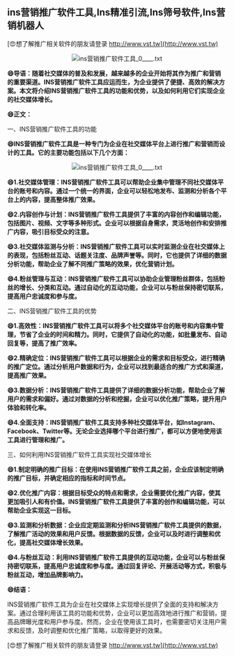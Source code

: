 ## **ins营销推广软件工具,Ins精准引流,Ins筛号软件,Ins营销机器人**

[😍想了解推广相关软件的朋友请登录 http://www.vst.tw](http://www.vst.tw)

 <center><img src="https://vst.tw/MP4/tuiguang/png/7.png" alt="ins营销推广软件工具_0____.txt"></center>

**😄导语：随着社交媒体的普及和发展，越来越多的企业开始将其作为推广和营销的重要渠道。INS营销推广软件工具应运而生，为企业提供了便捷、高效的解决方案。本文将介绍INS营销推广软件工具的功能和优势，以及如何利用它们实现企业的社交媒体增长。**

**😄正文：**

一、INS营销推广软件工具的功能

**😄INS营销推广软件工具是一种专门为企业在社交媒体平台上进行推广和营销而设计的工具。它的主要功能包括以下几个方面：**

 <center><img src="https://vst.tw/MP4/tuiguang/png/5.png" alt="ins营销推广软件工具_0____.txt"></center>

**😄1.社交媒体管理：INS营销推广软件工具可以帮助企业集中管理不同社交媒体平台的账号和内容。通过一个统一的界面，企业可以轻松地发布、监测和分析各个平台上的内容，提高整体推广效果。**

**😄2.内容创作与计划：INS营销推广软件工具提供了丰富的内容创作和编辑功能，包括图片、视频、文字等多种形式。企业可以根据自身需求，灵活地创作和安排推广内容，吸引目标受众的注意。**

**😄3.社交媒体监测与分析：INS营销推广软件工具可以实时监测企业在社交媒体上的表现，包括粉丝互动、话题关注度、品牌声誉等。同时，它也提供了详细的数据分析功能，帮助企业了解不同推广策略的效果，优化营销计划。**

**😄4.粉丝管理与互动：INS营销推广软件工具可以协助企业管理粉丝群体，包括粉丝的增长、分类和互动。通过自动化的互动功能，企业可以与粉丝保持密切联系，提高用户忠诚度和参与度。**

二、INS营销推广软件工具的优势

**😄1.高效性：INS营销推广软件工具可以将多个社交媒体平台的账号和内容集中管理，节省了企业的时间和精力。同时，它提供了自动化的功能，如批量发布、自动回复等，提高了推广效率。**

**😄2.精确定位：INS营销推广软件工具可以根据企业的需求和目标受众，进行精确的推广定位。通过分析用户数据和行为，企业可以找到最适合的推广方式和渠道，提高推广效果。**

**😄3.数据分析：INS营销推广软件工具提供了详细的数据分析功能，帮助企业了解用户的需求和偏好。通过对数据的分析和挖掘，企业可以优化推广策略，提升用户体验和转化率。**

**😄4.全面支持：INS营销推广软件工具支持多种社交媒体平台，如Instagram、Facebook、Twitter等。无论企业选择哪个平台进行推广，都可以方便地使用该工具进行管理和推广。**

三、如何利用INS营销推广软件工具实现社交媒体增长

**😄1.制定明确的推广目标：在使用INS营销推广软件工具之前，企业应该制定明确的推广目标，并确定相应的指标和时间节点。**

**😄2.优化推广内容：根据目标受众的特点和需求，企业需要优化推广内容，使其更加吸引人和有价值。INS营销推广软件工具提供了丰富的创作和编辑功能，可以帮助企业实现这一目标。**

**😄3.监测和分析数据：企业应定期监测和分析INS营销推广软件工具提供的数据，了解推广活动的效果和用户反馈。根据数据的反馈，企业可以及时进行调整和优化，提高社交媒体增长效果。**

**😄4.与粉丝互动：利用INS营销推广软件工具提供的互动功能，企业可以与粉丝保持密切联系，提高用户忠诚度和参与度。通过回复评论、开展活动等方式，积极与粉丝互动，增加品牌影响力。**

**😄结语：**

INS营销推广软件工具为企业在社交媒体上实现增长提供了全面的支持和解决方案。通过合理利用该工具的功能和优势，企业可以更加高效地进行推广和营销，提高品牌曝光度和用户参与度。然而，企业在使用该工具时，也需要密切关注用户需求和反馈，及时调整和优化推广策略，以取得更好的效果。

[😍想了解推广相关软件的朋友请登录 http://www.vst.tw](http://www.vst.tw)



